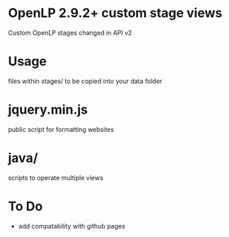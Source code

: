 # OpenLP 2.9.2+ custom stage views
Custom OpenLP stages changed in API v2
# Usage
files within stages/ to be copied into your data folder
# jquery.min.js
public script for formatting websites
# java/
scripts to operate multiple views
# To Do
- add compatability with github pages
